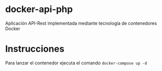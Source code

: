 # docker-api-php
Aplicación API-Rest implementada mediante tecnología de contenedores Docker

# Instrucciones
Para lanzar el contenedor ejecuta el comando `docker-compose up -d`
